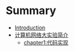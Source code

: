 # Summary

* [Introduction](README.md)
* [计算机网络大实验简介](chapter1/readme.md)
    * [chapter1:代码实现](chapter1/ch102.md)

